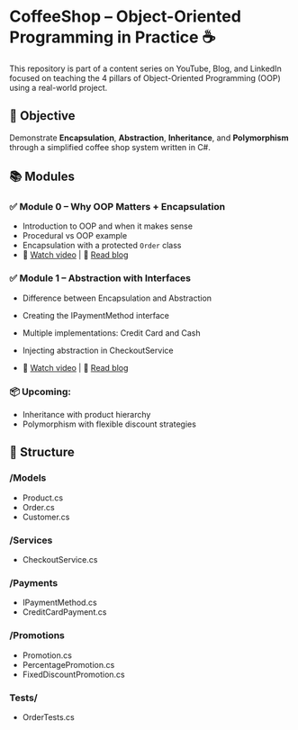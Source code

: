 # CoffeeShop – Object-Oriented Programming in Practice ☕

This repository is part of a content series on YouTube, Blog, and LinkedIn focused on teaching the 4 pillars of Object-Oriented Programming (OOP) using a real-world project.

## 🎯 Objective
Demonstrate **Encapsulation**, **Abstraction**, **Inheritance**, and **Polymorphism** through a simplified coffee shop system written in C#.

## 📚 Modules

### ✅ Module 0 – Why OOP Matters + Encapsulation
- Introduction to OOP and when it makes sense
- Procedural vs OOP example
- Encapsulation with a protected `Order` class
- 🎥 [Watch video](https://youtu.be/SflyTIaQBvc) | 📝 [Read blog](https://wesleydevcamp.wordpress.com/2025/07/17/oop-encapsulation/)

### ✅ Module 1 – Abstraction with Interfaces

- Difference between Encapsulation and Abstraction
- Creating the IPaymentMethod interface
- Multiple implementations: Credit Card and Cash
- Injecting abstraction in CheckoutService

- 🎥 [Watch video](https://youtu.be/nqUrCaMggpU) | 📝 [Read blog](https://wesleydevcamp.wordpress.com/2025/07/17/oop-abstraction/)

### 📦 Upcoming:

- Inheritance with product hierarchy
- Polymorphism with flexible discount strategies

## 🧱 Structure
### /Models
- Product.cs
- Order.cs
- Customer.cs

### /Services
- CheckoutService.cs

### /Payments
- IPaymentMethod.cs
- CreditCardPayment.cs

### /Promotions
- Promotion.cs
- PercentagePromotion.cs
- FixedDiscountPromotion.cs

### Tests/
- OrderTests.cs